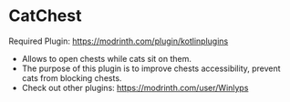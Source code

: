 # CatChest
Required Plugin: https://modrinth.com/plugin/kotlinplugins
- Allows to open chests while cats sit on them. 
- The purpose of this plugin is to improve chests accessibility, prevent cats from blocking chests.
- Check out other plugins: https://modrinth.com/user/Winlyps
